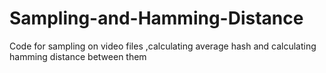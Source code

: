 # Sampling-and-Hamming-Distance
Code for sampling on video files ,calculating average hash and calculating hamming distance between them
